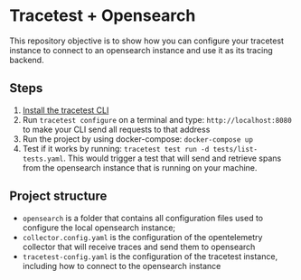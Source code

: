 # Tracetest + Opensearch

This repository objective is to show how you can configure your tracetest instance to connect to an opensearch instance and use it as its tracing backend.

## Steps

1. [Install the tracetest CLI](https://github.com/kubeshop/tracetest/blob/main/docs/installing.md#cli-installation)
2. Run `tracetest configure` on a terminal and type: `http://localhost:8080` to make your CLI send all requests to that address
3. Run the project by using docker-compose: `docker-compose up`
4. Test if it works by running: `tracetest test run -d tests/list-tests.yaml`. This would trigger a test that will send and retrieve spans from the opensearch instance that is running on your machine.

## Project structure

- `opensearch` is a folder that contains all configuration files used to configure the local opensearch instance;
- `collector.config.yaml` is the configuration of the opentelemetry collector that will receive traces and send them to opensearch
- `tracetest-config.yaml` is the configuration of the tracetest instance, including how to connect to the opensearch instance

